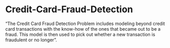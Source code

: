 # Credit-Card-Fraud-Detection
“The Credit Card Fraud Detection Problem includes modeling beyond credit card transactions with the know-how of the ones that became out to be a fraud. This model is then used to pick out whether a new transaction is fraudulent or no longer”.
